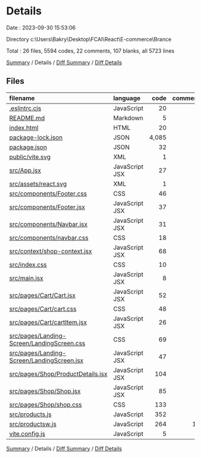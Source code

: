 # Details

Date : 2023-09-30 15:53:06

Directory c:\\Users\\Bakry\\Desktop\\FCAI\\React\\E-commerce\\Brance

Total : 26 files,  5594 codes, 22 comments, 107 blanks, all 5723 lines

[Summary](results.md) / Details / [Diff Summary](diff.md) / [Diff Details](diff-details.md)

## Files
| filename | language | code | comment | blank | total |
| :--- | :--- | ---: | ---: | ---: | ---: |
| [.eslintrc.cjs](/.eslintrc.cjs) | JavaScript | 20 | 0 | 1 | 21 |
| [README.md](/README.md) | Markdown | 5 | 0 | 4 | 9 |
| [index.html](/index.html) | HTML | 20 | 0 | 3 | 23 |
| [package-lock.json](/package-lock.json) | JSON | 4,085 | 0 | 1 | 4,086 |
| [package.json](/package.json) | JSON | 32 | 0 | 1 | 33 |
| [public/vite.svg](/public/vite.svg) | XML | 1 | 0 | 0 | 1 |
| [src/App.jsx](/src/App.jsx) | JavaScript JSX | 27 | 0 | 5 | 32 |
| [src/assets/react.svg](/src/assets/react.svg) | XML | 1 | 0 | 0 | 1 |
| [src/components/Footer.css](/src/components/Footer.css) | CSS | 46 | 0 | 5 | 51 |
| [src/components/Footer.jsx](/src/components/Footer.jsx) | JavaScript JSX | 37 | 0 | 6 | 43 |
| [src/components/Navbar.jsx](/src/components/Navbar.jsx) | JavaScript JSX | 31 | 0 | 5 | 36 |
| [src/components/navbar.css](/src/components/navbar.css) | CSS | 18 | 0 | 0 | 18 |
| [src/context/shop-context.jsx](/src/context/shop-context.jsx) | JavaScript JSX | 68 | 0 | 13 | 81 |
| [src/index.css](/src/index.css) | CSS | 10 | 0 | 1 | 11 |
| [src/main.jsx](/src/main.jsx) | JavaScript JSX | 8 | 0 | 3 | 11 |
| [src/pages/Cart/Cart.jsx](/src/pages/Cart/Cart.jsx) | JavaScript JSX | 52 | 0 | 5 | 57 |
| [src/pages/Cart/cart.css](/src/pages/Cart/cart.css) | CSS | 48 | 0 | 0 | 48 |
| [src/pages/Cart/cartItem.jsx](/src/pages/Cart/cartItem.jsx) | JavaScript JSX | 26 | 0 | 7 | 33 |
| [src/pages/Landing-Screen/LandingScreen.css](/src/pages/Landing-Screen/LandingScreen.css) | CSS | 69 | 1 | 3 | 73 |
| [src/pages/Landing-Screen/LandingScreen.jsx](/src/pages/Landing-Screen/LandingScreen.jsx) | JavaScript JSX | 47 | 0 | 6 | 53 |
| [src/pages/Shop/ProductDetails.jsx](/src/pages/Shop/ProductDetails.jsx) | JavaScript JSX | 104 | 0 | 14 | 118 |
| [src/pages/Shop/Shop.jsx](/src/pages/Shop/Shop.jsx) | JavaScript JSX | 85 | 2 | 8 | 95 |
| [src/pages/Shop/shop.css](/src/pages/Shop/shop.css) | CSS | 133 | 2 | 3 | 138 |
| [src/products.js](/src/products.js) | JavaScript | 352 | 0 | 5 | 357 |
| [src/productsw.js](/src/productsw.js) | JavaScript | 264 | 16 | 6 | 286 |
| [vite.config.js](/vite.config.js) | JavaScript | 5 | 1 | 2 | 8 |

[Summary](results.md) / Details / [Diff Summary](diff.md) / [Diff Details](diff-details.md)